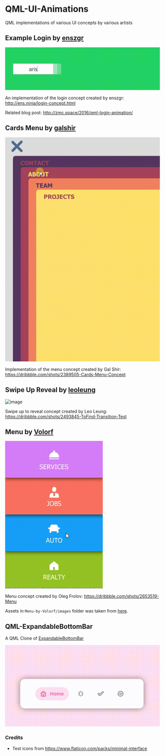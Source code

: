 # QML-UI-Animations
QML implementations of various UI concepts by various artists


## Example Login by [enszgr](http://ens.ninja/)
![image](Login-by-enszgr/demo.gif)

An implementation of the login concept created by enszgr: http://ens.ninja/login-concept.html

Related blog post: http://zmc.space/2016/qml-login-animation/


## Cards Menu by [galshir](https://dribbble.com/galshir)

![image](CardsMenu-by-galshir/demo.gif)

Implementation of the menu concept created by Gal Shir: https://dribbble.com/shots/2389505-Cards-Menu-Concept


## Swipe Up Reveal by [leoleung](https://dribbble.com/leoleung)

![image](SwipeUpReveal-by-leoleung/demo.gif)

Swipe up to reveal concept created by Leo Leung: https://dribbble.com/shots/2493845-ToFind-Transition-Test


## Menu by [Volorf](https://dribbble.com/Volorf)

![image](Menu-by-Volorf/demo.gif)

Menu concept created by Oleg Frolov: https://dribbble.com/shots/2653519-Menu

Assets in `Menu-by-Volorf/images` folder was taken from [here](http://share.framerjs.com/lg0nu9ecekfy/).

## QML-ExpandableBottomBar

A QML Clone of [ExpandableBottomBar](https://github.com/st235/ExpandableBottomBar)

![demo.gif](ExpandableBottomBar/demo.gif)

### Credits

- Test icons from https://www.flaticon.com/packs/minimal-interface

